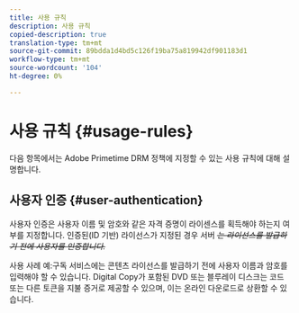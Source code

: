 ```yaml
---
title: 사용 규칙
description: 사용 규칙
copied-description: true
translation-type: tm+mt
source-git-commit: 89bdda1d4bd5c126f19ba75a819942df901183d1
workflow-type: tm+mt
source-wordcount: '104'
ht-degree: 0%

---
```



# 사용 규칙 {#usage-rules}

다음 항목에서는 Adobe Primetime DRM 정책에 지정할 수 있는 사용 규칙에 대해 설명합니다.

## 사용자 인증 {#user-authentication}

사용자 인증은 사용자 이름 및 암호와 같은 자격 증명이 라이센스를 획득해야 하는지 여부를 지정합니다. 인증된(ID 기반) 라이선스가 지정된 경우 서버 ~~_는 라이선스를 발급하기 전에 사용자를 인증합니다._~~

사용 사례 예:구독 서비스에는 콘텐츠 라이선스를 발급하기 전에 사용자 이름과 암호를 입력해야 할 수 있습니다. Digital Copy가 포함된 DVD 또는 블루레이 디스크는 코드 또는 다른 토큰을 지불 증거로 제공할 수 있으며, 이는 온라인 다운로드로 상환할 수 있습니다.